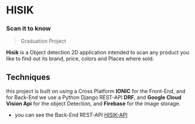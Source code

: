 # HISIK
### Scan it to know

>Graduation Project

**Hisik** is a Object detection 2D application intended to scan any product you like to find out its brand, price, colors and Places where sold.

## Techniques


this project is built on using a Cross Platform **IONIC** for the Front-End, and for Back-End we use a Python Django REST-API **DRF**,
and **Google Cloud Vision Api** for the object Detection, and **Firebase** for the image storage. 

- you can see the Back-End REST-API [HISIK-API](https://github.com/mostafamahmoud8/Hisik-Aplication-Api)

